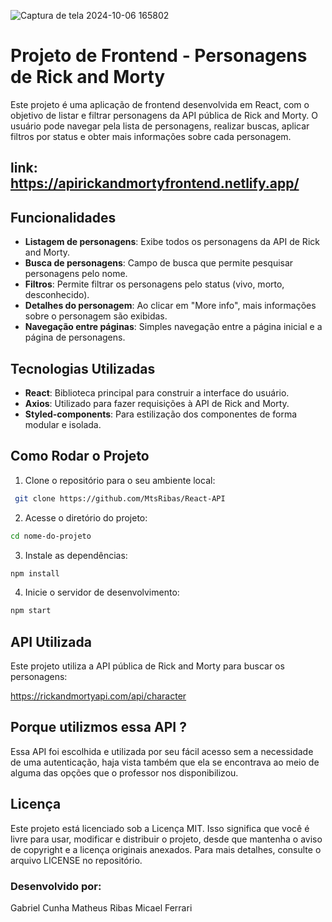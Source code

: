 ![Captura de tela 2024-10-06 165802](https://github.com/user-attachments/assets/671c0296-dea5-450c-97c0-61f1e1badfdf)

# Projeto de Frontend - Personagens de Rick and Morty

Este projeto é uma aplicação de frontend desenvolvida em React, com o objetivo de listar e filtrar personagens da API pública de Rick and Morty. O usuário pode navegar pela lista de personagens, realizar buscas, aplicar filtros por status e obter mais informações sobre cada personagem.

## link: https://apirickandmortyfrontend.netlify.app/
## Funcionalidades


- **Listagem de personagens**: Exibe todos os personagens da API de Rick and Morty.
- **Busca de personagens**: Campo de busca que permite pesquisar personagens pelo nome.
- **Filtros**: Permite filtrar os personagens pelo status (vivo, morto, desconhecido).
- **Detalhes do personagem**: Ao clicar em "More info", mais informações sobre o personagem são exibidas.
- **Navegação entre páginas**: Simples navegação entre a página inicial e a página de personagens.

## Tecnologias Utilizadas

- **React**: Biblioteca principal para construir a interface do usuário.
- **Axios**: Utilizado para fazer requisições à API de Rick and Morty.
- **Styled-components**: Para estilização dos componentes de forma modular e isolada.

## Como Rodar o Projeto

1. Clone o repositório para o seu ambiente local:
```bash
 git clone https://github.com/MtsRibas/React-API
```

2. Acesse o diretório do projeto:
```bash
cd nome-do-projeto
```

3. Instale as dependências:
```bash
npm install
```

4. Inicie o servidor de desenvolvimento:
```bash
npm start
```

## API Utilizada
Este projeto utiliza a API pública de Rick and Morty para buscar os personagens:

https://rickandmortyapi.com/api/character

## Porque utilizmos essa API ?

Essa API foi escolhida e utilizada por seu fácil acesso sem a necessidade de uma autenticação, haja vista também que ela se encontrava ao meio de 
alguma das opções que o professor nos disponibilizou.

## Licença 

Este projeto está licenciado sob a Licença MIT. Isso significa que você é livre para usar, modificar e distribuir o projeto, desde que mantenha o aviso de copyright e a licença originais anexados. Para mais detalhes, consulte o arquivo LICENSE no repositório.

### Desenvolvido por:

Gabriel Cunha
Matheus Ribas
Micael Ferrari

